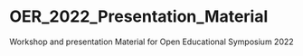 # OER_2022_Presentation_Material
Workshop and presentation Material for Open Educational Symposium 2022
